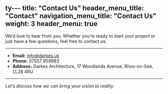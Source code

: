 ty---
title: "Contact Us"
header_menu_title: "Contact"
navigation_menu_title: "Contact Us"
weight: 3
header_menu: true
---

We’d love to hear from you. Whether you’re ready to start your project or just have a few questions, feel free to contact us.

---

- **Email:** [info@darkes.uk](mailto:chris@darkes.uk)
- **Phone:** 07507 959983
- **Address:** Darkes Architecture, 17 Woodlands Avenue, Rhos-on-Sea, LL28 4RU
---

*Let’s discuss how we can bring your vision to reality.*
